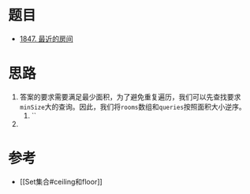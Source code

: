
# 题目

- [1847. 最近的房间](https://leetcode.cn/problems/closest-room/)

# 思路

1. 答案的要求需要满足最少面积，为了避免重复遍历，我们可以先查找要求`minSize`大的查询。因此，我们将`rooms`数组和`queries`按照面积大小逆序。
	1. ``
2. 

# 参考

- [[Set集合#ceiling和floor]]